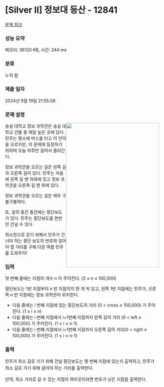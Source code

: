 # [Silver II] 정보대 등산 - 12841 

[문제 링크](https://www.acmicpc.net/problem/12841) 

### 성능 요약

메모리: 36120 KB, 시간: 244 ms

### 분류

누적 합

### 제출 일자

2024년 9월 19일 21:55:08

### 문제 설명

<p><img alt="" src="https://onlinejudgeimages.s3-ap-northeast-1.amazonaws.com/problem/12841/1.png" style="float:right; height:474px; width:304px">숭실 대학교 정보 과학관은 숭실 대학교 건물 중 제일 높은 곳에 있다. 민주는 평소에 버스를 타고 이 언덕을 오르지만, 이 문제에 등장하기 위하여 오늘 하루만 걸어서 올라간다.</p>

<p>정보 과학관을 오르는 길은 왼쪽 길과 오른쪽 길이 있다. 민주는 처음에 왼쪽 길 맨 아래에 있고 정보 과학관을 오른쪽 길 맨 위에 있다.</p>

<p>정보 과학관을 오르는 길은 매우 구불구불하다.</p>

<p>또, 길의 중간 중간에는 횡단보도가 있다. 민주는 횡단보도를 한번만 건널 수 있다.</p>

<p>최소한으로 걷기 위해서 민주가 건너야 하는 횡단 보도의 번호와 걸어야 할 거리를 구해 더운 여름 민주를 도와주자!</p>

### 입력 

 <p>첫 번째 줄에는 지점의 개수 n 이 주어진다. (2 ≤ n ≤ 100,000)</p>

<p>횡단보도는 1번 지점부터 n 번 지점까지 한 개 씩 있고, 왼쪽 1번 지점에는 민주가, 오른쪽 n 번 지점에는 정보 과학관이 위치한다.</p>

<ul>
	<li>다음 줄에는 i 번째 지점에 있는 횡단보도의 거리 (0 < cross ≤ 100,000) 가 주어진다. (1 ≤ i ≤ n)</li>
	<li>다음 줄에는 i 번째 지점에서 i+1번째 지점까지 왼쪽 길의 거리 (0 < left ≤ 100,000) 가 주어진다. (1 ≤  i ≤ n-1)</li>
	<li>다음 줄에는 i 번째 지점에서 i+1번째 지점까지 오른쪽 길의 거리(0 < right ≤ 100,000) 가 주어진다. (1 ≤  i ≤ n-1)</li>
</ul>

### 출력 

 <p>민주가 최소 길로 가기 위해 건널 횡단보도는 몇 번째 지점에 있는지 출력하고,<span style="line-height:1.6em"> 민주가 최소 길로 가기 위해 걸어야 하는 거리를 출력한다.</span></p>

<p>만약, 최소 거리로 갈 수 있는 지점이 여러곳이라면 번호가 낮은 지점을 출력한다.</p>

